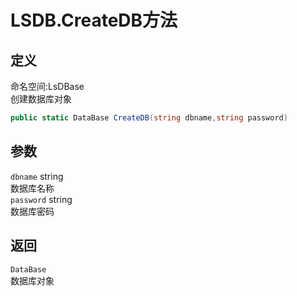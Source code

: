 # LSDB.CreateDB方法
## 定义
命名空间:LsDBase    
创建数据库对象   
```C#
public static DataBase CreateDB(string dbname,string password)
```
## 参数
`dbname`  string    
数据库名称   
`password` string   
数据库密码   
## 返回
`DataBase`    
数据库对象
